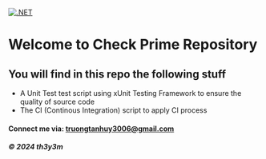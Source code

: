 [![.NET](https://github.com/th3y3m/unit-testing-using-xunit/actions/workflows/ci-script.yml/badge.svg)](https://github.com/th3y3m/unit-testing-using-xunit/actions/workflows/ci-script.yml)

# Welcome to Check Prime Repository

## You will find in this repo the following stuff

* A Unit Test test script using xUnit Testing Framework to ensure the quality of source code
* The CI (Continous Integration) script to apply CI process

#### Connect me via: truongtanhuy3006@gmail.com

##### &#169; 2024 th3y3m

